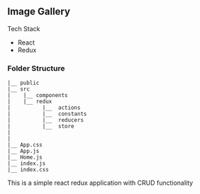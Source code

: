 ## Image Gallery 

Tech Stack
 - React
 - Redux

### Folder Structure

 
    |__ public 
    |__ src
    |    |__ components
    |    |__ redux
    |          |__  actions
    |          |__  constants
    |          |__  reducers
    |          |__  store
    | 
    |   
    |__ App.css
    |__ App.js  
    |__ Home.js
    |__ index.js
    |__ index.css
    

This is a simple react redux application with CRUD functionality


